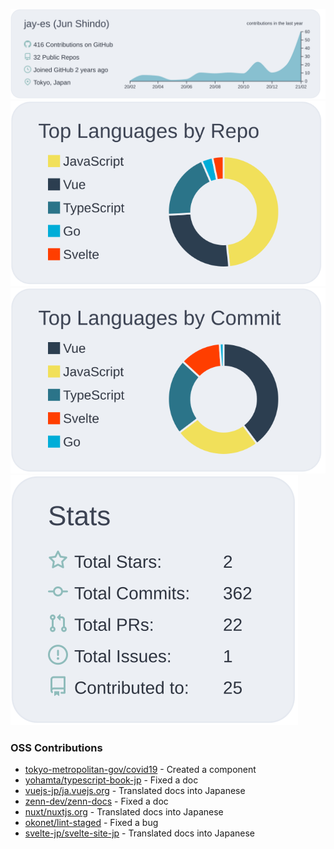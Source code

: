 <!--
### Hi there 👋
-->

[![](https://raw.githubusercontent.com/jay-es/jay-es/main/profile-summary-card-output/nord_bright/0-profile-details.svg)](https://github.com/vn7n24fzkq/github-profile-summary-cards)
[![](https://raw.githubusercontent.com/jay-es/jay-es/main/profile-summary-card-output/nord_bright/1-repos-per-language.svg)](https://github.com/vn7n24fzkq/github-profile-summary-cards)
[![](https://raw.githubusercontent.com/jay-es/jay-es/main/profile-summary-card-output/nord_bright/2-most-commit-language.svg)](https://github.com/vn7n24fzkq/github-profile-summary-cards)
[![](https://raw.githubusercontent.com/jay-es/jay-es/main/profile-summary-card-output/nord_bright/3-stats.svg)](https://github.com/vn7n24fzkq/github-profile-summary-cards)

### OSS Contributions
- [tokyo-metropolitan-gov/covid19](https://github.com/tokyo-metropolitan-gov/covid19) -
  Created a component
- [yohamta/typescript-book-jp](https://github.com/yohamta/typescript-book-jp) -
  Fixed a doc
- [vuejs-jp/ja.vuejs.org](https://github.com/vuejs-jp/ja.vuejs.org) -
  Translated docs into Japanese
- [zenn-dev/zenn-docs](https://github.com/zenn-dev/zenn-docs) -
  Fixed a doc
- [nuxt/nuxtjs.org](https://github.com/nuxt/nuxtjs.org) -
  Translated docs into Japanese
- [okonet/lint-staged](https://github.com/) -
  Fixed a bug
- [svelte-jp/svelte-site-jp](https://github.com/svelte-jp/svelte-site-jp) -
  Translated docs into Japanese

<!--
**jay-es/jay-es** is a ✨ _special_ ✨ repository because its `README.md` (this file) appears on your GitHub profile.

Here are some ideas to get you started:

- 🔭 I’m currently working on ...
- 🌱 I’m currently learning ...
- 👯 I’m looking to collaborate on ...
- 🤔 I’m looking for help with ...
- 💬 Ask me about ...
- 📫 How to reach me: ...
- 😄 Pronouns: ...
- ⚡ Fun fact: ...
-->
